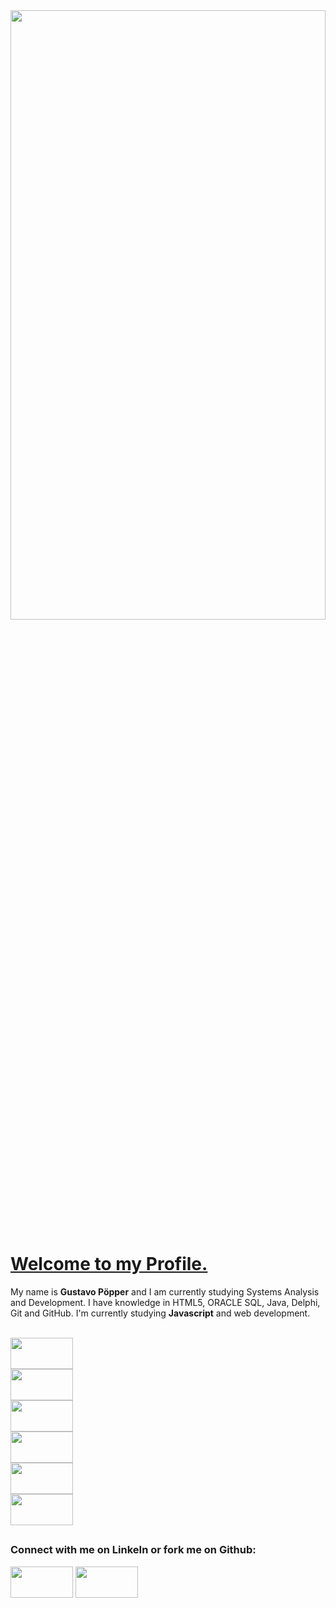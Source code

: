 
<link rel="stylesheet" href="https://cdn.jsdelivr.net/gh/devicons/devicon@v2.15.1/devicon.min.css">
<img src="https://steamuserimages-a.akamaihd.net/ugc/262712703880108192/F26553012B7D0DD2F565696F846612EAF9C15223/" width="100%" height="50%">

<h1 style="text-decoration: underline;"><strong> Welcome to my Profile. </strong></h1>

My name is <strong>Gustavo Pöpper</strong> and I am currently studying Systems Analysis and Development. I have knowledge in HTML5, ORACLE SQL, Java, Delphi, Git and GitHub. I'm currently studying <strong>Javascript</strong> and web development.

<div style="display: grid" onclick="disable"><br>    
    <a href="https://www.devmedia.com.br/o-que-e-o-html5/25820"><img src="https://cdn.jsdelivr.net/gh/devicons/devicon/icons/html5/html5-original.svg" width="100"           height="50"/></a>
    <a href="https://www.oracle.com/br/database/technologies/appdev/plsql.html"><img src="https://cdn.jsdelivr.net/gh/devicons/devicon/icons/oracle/oracle-original.svg"     width="100" height="50"/></a>
    <a href="https://www.java.com/pt-BR/"><img src="https://cdn.jsdelivr.net/gh/devicons/devicon/icons/java/java-original.svg" width="100" height="50"/></a>
    <a href="https://www.javascript.com/"><img src="https://cdn.jsdelivr.net/gh/devicons/devicon/icons/javascript/javascript-plain.svg" width="100" height="50"/></a>
    <a href="https://git-scm.com"><img src="https://cdn.jsdelivr.net/gh/devicons/devicon/icons/git/git-original.svg" width="100" height="50"/></a>
    <a href="https://github.com/"><img src="https://cdn.jsdelivr.net/gh/devicons/devicon/icons/github/github-original-wordmark.svg" width="100" height="50"/></a>
</div>

##

<h3>Connect with me on LinkeIn or fork me on Github:</h3>

<div>
    <a href="https://www.linkedin.com/in/gustavopopper/"><img src="https://cdn.jsdelivr.net/gh/devicons/devicon/icons/linkedin/linkedin-original.svg" width="100"         height="50" /></a>
    <a href="https://github.com/poppergustavo/ProjectX"><img src="https://cdn.jsdelivr.net/gh/devicons/devicon/icons/github/github-original-wordmark.svg" width="100"     height="50"/></a>
</div>
